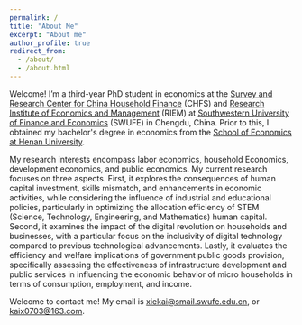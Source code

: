 ```yaml
---
permalink: /
title: "About Me"
excerpt: "About me"
author_profile: true
redirect_from: 
  - /about/
  - /about.html
---
```


Welcome! I’m a third-year PhD student in economics at the [Survey and Research Center for China Household Finance](https://chfs.swufe.edu.cn/) (CHFS) and [Research Institute of Economics and Management](https://riem.swufe.edu.cn/) (RIEM) at [Southwestern University of Finance and Economics](https://www.swufe.edu.cn/) (SWUFE) in Chengdu, China. Prior to this, I obtained my bachelor's degree in economics from the [School of Economics at Henan University](http://jjxy.henu.edu.cn/).

My research interests encompass labor economics, household Economics, development economics, and public economics. My current research focuses on three aspects. First, it explores the consequences of human capital investment, skills mismatch, and enhancements in economic activities, while considering the influence of industrial and educational policies, particularly in optimizing the allocation efficiency of STEM (Science, Technology, Engineering, and Mathematics) human capital. Second, it examines the impact of the digital revolution on households and businesses, with a particular focus on the inclusivity of digital technology compared to previous technological advancements. Lastly, it evaluates the efficiency and welfare implications of government public goods provision, specifically assessing the effectiveness of infrastructure development and public services in influencing the economic behavior of micro households in terms of consumption, employment, and income.

Welcome to contact me! My email is xiekai@smail.swufe.edu.cn, or kaix0703@163.com.
